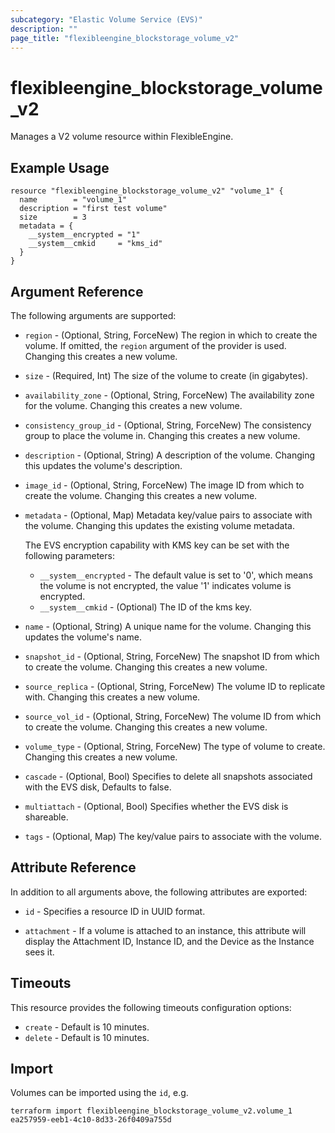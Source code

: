 ```yaml
---
subcategory: "Elastic Volume Service (EVS)"
description: ""
page_title: "flexibleengine_blockstorage_volume_v2"
---
```


# flexibleengine_blockstorage_volume_v2

Manages a V2 volume resource within FlexibleEngine.

## Example Usage

```hcl
resource "flexibleengine_blockstorage_volume_v2" "volume_1" {
  name        = "volume_1"
  description = "first test volume"
  size        = 3
  metadata = {
    __system__encrypted = "1"
    __system__cmkid     = "kms_id"
  }
}
```

## Argument Reference

The following arguments are supported:

* `region` - (Optional, String, ForceNew) The region in which to create the volume.
  If omitted, the `region` argument of the provider is used.
  Changing this creates a new volume.

* `size` - (Required, Int) The size of the volume to create (in gigabytes).

* `availability_zone` - (Optional, String, ForceNew) The availability zone for the volume.
  Changing this creates a new volume.

* `consistency_group_id` - (Optional, String, ForceNew) The consistency group to place the volume in.
  Changing this creates a new volume.

* `description` - (Optional, String) A description of the volume.
  Changing this updates the volume's description.

* `image_id` - (Optional, String, ForceNew) The image ID from which to create the volume.
  Changing this creates a new volume.

* `metadata` - (Optional, Map) Metadata key/value pairs to associate with the volume.
  Changing this updates the existing volume metadata.
  
  The EVS encryption capability with KMS key can be set with the following parameters:
    + `__system__encrypted` - The default value is set to '0', which means
      the volume is not encrypted, the value '1' indicates volume is encrypted.
    + `__system__cmkid` - (Optional) The ID of the kms key.

* `name` - (Optional, String) A unique name for the volume. Changing this updates the volume's name.

* `snapshot_id` - (Optional, String, ForceNew) The snapshot ID from which to create the volume.
  Changing this creates a new volume.

* `source_replica` - (Optional, String, ForceNew) The volume ID to replicate with.
  Changing this creates a new volume.

* `source_vol_id` - (Optional, String, ForceNew) The volume ID from which to create the volume.
  Changing this creates a new volume.

* `volume_type` - (Optional, String, ForceNew) The type of volume to create.
  Changing this creates a new volume.

* `cascade` - (Optional, Bool) Specifies to delete all snapshots associated with the EVS disk, Defaults to false.

* `multiattach` - (Optional, Bool) Specifies whether the EVS disk is shareable.

* `tags` - (Optional, Map) The key/value pairs to associate with the volume.

## Attribute Reference

In addition to all arguments above, the following attributes are exported:

* `id` - Specifies a resource ID in UUID format.

* `attachment` - If a volume is attached to an instance, this attribute will
  display the Attachment ID, Instance ID, and the Device as the Instance sees it.

## Timeouts

This resource provides the following timeouts configuration options:

* `create` - Default is 10 minutes.
* `delete` - Default is 10 minutes.

## Import

Volumes can be imported using the `id`, e.g.

```shell
terraform import flexibleengine_blockstorage_volume_v2.volume_1 ea257959-eeb1-4c10-8d33-26f0409a755d
```
